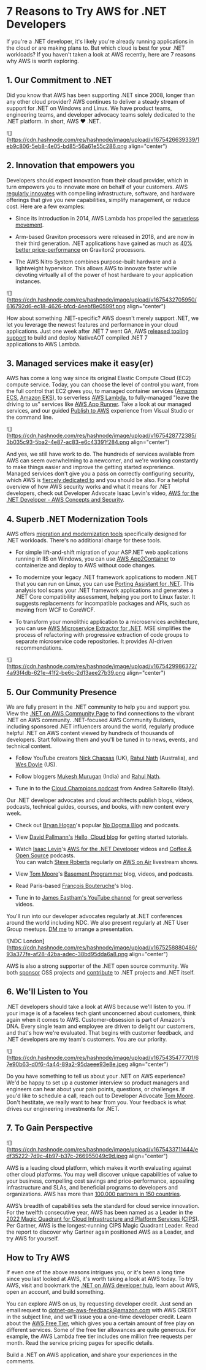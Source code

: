 # 7 Reasons to Try AWS for .NET Developers

If you're a .NET developer, it's likely you're already running applications in the cloud or are making plans to. But which cloud is best for your .NET workloads? If you haven't taken a look at AWS recently, here are 7 reasons why AWS is worth exploring.

## 1\. Our Commitment to .NET

Did you know that AWS has been supporting .NET since 2008, longer than any other cloud provider? AWS continues to deliver a steady stream of support for .NET on Windows and Linux. We have product teams, engineering teams, and developer advocacy teams solely dedicated to the .NET platform. In short, AWS ♥ .NET.

![](https://cdn.hashnode.com/res/hashnode/image/upload/v1675426639339/1eb9c806-5eb8-4e05-bd85-56a61e55c286.png align="center")

## 2\. Innovation that empowers you

Developers should expect innovation from their cloud provider, which in turn empowers you to innovate more on behalf of your customers. AWS [regularly innovates](https://aws.amazon.com/new/) with compelling infrastructure, software, and hardware offerings that give you new capabilities, simplify management, or reduce cost. Here are a few examples:

* Since its introduction in 2014, AWS Lambda has propelled the [serverless movement](https://aws.amazon.com/serverless/).
    
* Arm-based Graviton processors were released in 2018, and are now in their third generation. .NET applications have gained as much as [40% better price-performance](https://aws.amazon.com/blogs/compute/powering-net-5-with-aws-graviton2-benchmark-results/) on Graviton2 processors.
    
* The AWS Nitro System combines purpose-built hardware and a lightweight hypervisor. This allows AWS to innovate faster while devoting virtually all of the power of host hardware to your application instances.
    

![](https://cdn.hashnode.com/res/hashnode/image/upload/v1675432705950/616792d6-ec18-4626-bfcd-4eebf8e0599f.png align="center")

How about something .NET-specific? AWS doesn't merely support .NET, we let you leverage the newest features and performance in your cloud applications. Just one week after .NET 7 went GA, AWS [released tooling support](https://aws.amazon.com/lambda/) to build and deploy NativeAOT compiled .NET 7 applications to AWS Lambda.

## 3\. Managed services make it easy(er)

AWS has come a long way since its original Elastic Compute Cloud (EC2) compute service. Today, you can choose the level of control you want, from the full control that EC2 gives you, to managed container services ([Amazon ECS](https://aws.amazon.com/ecs/), [Amazon EKS](https://aws.amazon.com/eks/)), to serverless [AWS Lambda](https://aws.amazon.com/lambda/), to fully-managed "leave the driving to us" services like [AWS App Runner](https://aws.amazon.com/apprunner/). Take a look at our managed services, and our guided [Publish to AWS](https://davidpallmann.hashnode.dev/hello-publish-to-aws) experience from Visual Studio or the command line.

![](https://cdn.hashnode.com/res/hashnode/image/upload/v1675428772385/3b035c93-5ba2-4e87-ac83-e6c43391f284.png align="center")

And yes, we still have work to do. The hundreds of services available from AWS can seem overwhelming to a newcomer, and we're working constantly to make things easier and improve the getting started exprerience. Managed services don't give you a pass on correctly configuring security, which AWS is [fiercely dedicated to](https://aws.amazon.com/security/) and you should be also. For a helpful overview of how AWS security works and what it means for .NET developers, check out Developer Advocate Isaac Levin's video, [AWS for the .NET Developer - AWS Concepts and Security](https://www.youtube.com/watch?v=nEJ0uB7Es74).

## 4\. Superb .NET Modernization Tools

AWS offers [migration and modernization tools](https://aws.amazon.com/developer/language/net/tools/) specifically designed for .NET workloads. There's no additional charge for these tools.

* For simple lift-and-shift migration of your ASP.NET web applications running in IIS on Windows, you can use [AWS App2Container](https://aws.amazon.com/app2container/) to containerize and deploy to AWS without code changes.
    
* To modernize your legacy .NET framework applications to modern .NET that you can run on Linux, you can use [Porting Assistant for .NET](https://aws.amazon.com/porting-assistant-dotnet/). This analysis tool scans your .NET framework applications and generates a .NET Core compatibility assessment, helping you port to Linux faster. It suggests replacements for incompatible packages and APIs, such as moving from WCF to CoreWCF.
    
* To transform your monolithic application to a microservices architecture, you can use [AWS Microservice Extractor for .NET](https://aws.amazon.com/microservice-extractor/). MSE simplifies the process of refactoring with progressive extraction of code groups to separate microservice code repositories. It provides AI-driven recommendations.
    

![](https://cdn.hashnode.com/res/hashnode/image/upload/v1675429986372/4a93f4db-621e-41f2-be6c-2d13aee27b39.png align="center")

## 5\. Our Community Presence

We are fully present in the .NET community to help you and support you. View the [.NET on AWS Community Page](https://aws.amazon.com/developer/language/net/net-community) to find connections to the vibrant .NET on AWS community. .NET-focused AWS Community Builders, including sponsored .NET influencers around the world, regularly produce helpful .NET on AWS content viewed by hundreds of thousands of developers. Start following them and you'll be tuned in to news, events, and technical content.

* Follow YouTube creators [Nick Chapsas](https://www.youtube.com/playlist?list=PLUOequmGnXxOjsai24V-Ig0ZyEN_i9POx) (UK), [Rahul Nath](https://www.youtube.com/playlist?list=PL59L9XrzUa-kl89ThijziX03fgTrbZCd7) (Australia), and [Wes Doyle](https://www.youtube.com/playlist?list=PL3_YUnRN3UhgFuTi043IZlZkO2tD5gbqH) (US).
    
* Follow bloggers [Mukesh Murugan](https://codewithmukesh.com/blog/category/aws/) (India) and [Rahul Nath](https://www.rahulpnath.com/blog/).
    
* Tune in to the [Cloud Champions podcast](https://www.facebook.com/TheCloudChamps/) from Andrea Saltarello (Italy).
    

Our .NET developer advocates and cloud architects publish blogs, videos, podcasts, technical guides, courses, and books, with new content every week.

* Check out [Bryan Hogan](https://twitter.com/bryanjhogan)'s popular [No Dogma Blog](https://nodogmablog.bryanhogan.net/) and podcasts.
    
* View [David Pallmann's](https://twitter.com/davidpallmann) [Hello, Cloud blog](https://davidpallmann.hashnode.dev/) for getting started tutorials.
    
* Watch [Isaac Levin](https://twitter.com/isaacrlevin)'s [AWS for the .NET Developer](https://www.youtube.com/playlist?list=PL_IEvQa-oTVsIJXzFeP2ZmZf1rMD6M1JE) videos and [Coffee & Open Source](https://www.coffeeandopensource.com/) podcasts.  
    You can watch [Steve Roberts](https://twitter.com/bellevuesteve) regularly on [AWS on Air](https://aws.amazon.com/developer/community/live-video/aws-on-air/?twitch-list.sort-by=item.additionalFields.StartDateTime&twitch-list.sort-order=desc) livestream shows.
    
* View [Tom Moore](https://twitter.com/BasementProgra1)'s [Basement Programmer](https://www.basementprogrammer.com/) blog, videos, and podcasts.
    
* Read Paris-based [François Bouteruche](https://fbouteruche.medium.com/)'s blog.
    
* Tune in to [James Eastham's YouTube channel](https://www.youtube.com/@serverlessjames) for great serverless videos.
    

You'll run into our developer advocates regularly at .NET conferences around the world including NDC. We also present regularly at .NET User Group meetups. [DM me](https://twitter.com/davidpallmann) to arrange a presentation.

![NDC London](https://cdn.hashnode.com/res/hashnode/image/upload/v1675258880486/93a377fe-af28-42ba-adec-38bd95dda6a8.png align="center")

AWS is also a strong supporter of the .NET open source community. We both [sponsor](https://twitter.com/isaacrlevin/status/1605279442980556806) OSS projects and [contribute](https://twitter.com/timheuer/status/1618457560662806534) to .NET projects and .NET itself.

## 6\. We'll Listen to You

.NET developers should take a look at AWS because we'll listen to you. If your image is of a faceless tech giant unconcerned about customers, think again when it comes to AWS. Customer-obsession is part of Amazon's DNA. Every single team and employee are driven to delight our customers, and that's how we're evaluated. That begins with customer feedback, and .NET developers are my team's customers. You are our priority.

![](https://cdn.hashnode.com/res/hashnode/image/upload/v1675435477701/67e90b63-d0f6-4a44-89a2-95daeee93e8e.jpeg align="center")

Do you have something to tell us about your .NET on AWS experience? We'd be happy to set up a customer interview so product managers and engineers can hear about your pain points, questions, or challenges. If you'd like to schedule a call, reach out to Developer Advocate [Tom Moore](mailto:mooretom@amazon.com). Don't hestitate, we really want to hear from you. Your feedback is what drives our engineering investments for .NET.

## 7\. To Gain Perspective

![](https://cdn.hashnode.com/res/hashnode/image/upload/v1675433711444/edf35222-7d9c-4b97-b37c-266955049c9d.jpeg align="center")

AWS is a leading cloud platform, which makes it worth evaluating against other cloud platforms. You may well discover unique capabilities of value to your business, compelling cost savings and price-performance, appealing infrastructure and SLAs, and beneficial programs to developers and organizations. AWS has more than [100,000 partners in 150 countries](https://aws.amazon.com/partners/work-with-partners/).

AWS’s breadth of capabilities sets the standard for cloud service innovation. For the twelfth consecutive year, AWS has been named as a Leader in the [2022 Magic Quadrant for Cloud Infrastructure and Platform Services (CIPS)](https://aws.amazon.com/blogs/aws/aws-named-as-a-leader-in-the-2022-gartner-cloud-infrastructure-platform-services-cips-magic-quadrant-for-the-12th-consecutive-year/). Per Gartner, AWS is the longest-running CIPS Magic Quadrant Leader. Read the report to discover why Gartner again positioned AWS as a Leader, and try AWS for yourself.

## How to Try AWS

If even one of the above reasons intrigues you, or it's been a long time since you last looked at AWS, it's worth taking a look at AWS today. To try AWS, visit and bookmark the [.NET on AWS developer hub](https://aws.amazon.com/dotnet), learn about AWS, open an account, and build something.

You can explore AWS on us, by requesting developer credit. Just send an email request to [dotnet-on-aws-feedback@amazon.com](mailto:dotnet-on-aws-feedback@amazon.com?subject=AWS%20CREDIT) with AWS CREDIT in the subject line, and we'll issue you a one-time developer credit. Learn about the [AWS Free Tier](https://aws.amazon.com/free/), which gives you a certain amount of free play on different services. Some of the free tier allowances are quite generous. For example, the AWS Lambda free tier includes one million free requests per month. Read the service pricing pages for specific details.

Build a .NET on AWS application, and share your experiences in the comments.